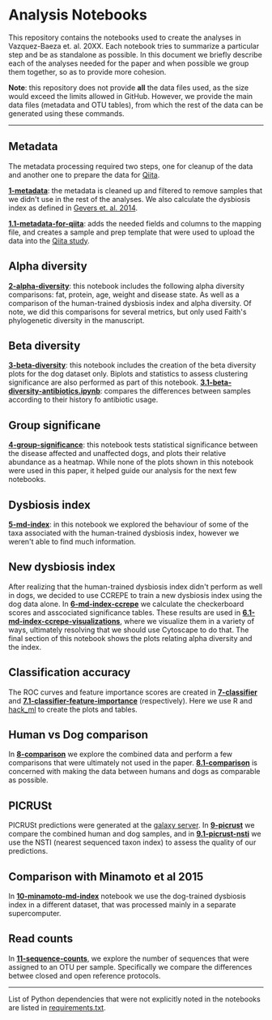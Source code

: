 Analysis Notebooks
==================

This repository contains the notebooks used to create the analyses in
Vazquez-Baeza et. al. 20XX. Each notebook tries to summarize a particular step
and be as standalone as possible. In this document we briefly describe each of
the analyses needed for the paper and when possible we group them together, so
as to provide more cohesion.

**Note**: this repository does not provide **all** the data files used, as the
size would exceed the limits allowed in GitHub. However, we provide the
main data files (metadata and OTU tables), from which the rest of the data
can be generated using these commands.

-----------------------

## Metadata

The metadata processing required two steps, one for cleanup of the data and
another one to prepare the data for [Qiita](https://qiita.microbio.me).

[**1-metadata**](notebooks/1-metadata.ipynb): the metadata is cleaned up and
filtered to remove samples that we didn't use in the rest of the analyses. We
also calculate the dysbiosis index as defined in [Gevers et. al.
2014](http://www.ncbi.nlm.nih.gov/pubmed/24629344).

[**1.1-metadata-for-qiita**](notebooks/1.1-metadata-for-qiita.ipynb): adds the
needed fields and columns to the mapping file, and creates a sample and prep
template that were used to upload the data into the [Qiita
study](https://qiita.ucsd.edu/study/description/833).


## Alpha diversity

[**2-alpha-diversity**](notebooks/2-alpha-diversity.ipynb): this notebook includes the following alpha diversity
comparisons: fat, protein, age, weight and disease state. As well as a comparison
of the human-trained dysbiosis index and alpha diversity. Of note, we did this
comparisons for several metrics, but only used Faith's phylogenetic diversity
in the manuscript.

## Beta diversity

[**3-beta-diversity**](notebooks/3-beta-diversity.ipynb): this notebook
includes the creation of the beta diversity plots for the dog dataset only.
Biplots and statistics to assess clustering significance are also performed as
part of this notebook.
[**3.1-beta-diversity-antibiotics.ipynb**](notebooks/3.1-beta-diversity-antibiotics.ipynb):
compares the differences between samples according to their history fo
antibiotic usage.

## Group significane

[**4-group-significance**](notebooks/4-group-significance.ipynb): this notebook
tests statistical significance between the disease affected and unaffected
dogs, and plots their relative abundance as a heatmap. While none of the plots
shown in this notebook were used in this paper, it helped guide our analysis
for the next few notebooks.

## Dysbiosis index

[**5-md-index**](notebooks/5-md-index.ipynb): in this notebook we explored the
behaviour of some of the taxa associated with the human-trained dysbiosis
index, however we weren't able to find much information.

## New dysbiosis index

After realizing that the human-trained dysbiosis index didn't perform as well
in dogs, we decided to use CCREPE to train a new dysbiosis index using the dog
data alone. In [**6-md-index-ccrepe**](notebooks/6-md-index-ccrepe.ipynb) we
calculate the checkerboard scores and asscociated significance tables. These
results are used in
[**6.1-md-index-ccrepe-visualizations**](notebooks/6.1-md-index-ccrepe-visualizations.ipynb),
where we visualize them in a variety of ways, ultimately resolving that we
should use Cytoscape to do that. The final section of this notebook shows the
plots relating alpha diversity and the index.

## Classification accuracy

The ROC curves and feature importance scores are created in
[**7-classifier**](notebooks/7-classifier.ipynb) and
[**7.1-classifier-feature-importance**](notebooks/7.1-classifier-feature-importance.ipynb)
(respectively). Here we use R and [hack_ml](https://github.com/rnaer/hack_ml)
to create the plots and tables.

## Human vs Dog comparison

In [**8-comparison**](notebooks/8-comparison.ipynb) we explore the combined
data and perform a few comparisons that were ultimately not used in the paper.
[**8.1-comparison**](notebooks/8.1-comparison.ipynb) is concerned with making
the data between humans and dogs as comparable as possible.

## PICRUSt

PICRUSt predictions were generated at the [galaxy
server](https://huttenhower.sph.harvard.edu/galaxy/). In
[**9-picrust**](notebooks/9-picrust.ipynb) we compare the combined human and
dog samples, and in [**9.1-picrust-nsti**](notebooks/9.1-picrust-nsti.ipynb) we
use the NSTI (nearest sequenced taxon index) to assess the quality of our
predictions.

## Comparison with Minamoto et al 2015

In [**10-minamoto-md-index**](notebooks/10-minamoto-md-index.ipynb) notebook we
use the dog-trained dysbiosis index in a different dataset, that was processed
mainly in a separate supercomputer.

## Read counts

In [**11-sequence-counts**](notebooks/11-sequence-counts.ipynb), we explore the
number of sequences that were assigned to an OTU per sample. Specifically we
compare the differences betwee closed and open reference protocols.

---------------------

List of Python dependencies that were not explicitly noted in the notebooks are
listed in [requirements.txt](requirements.txt).

